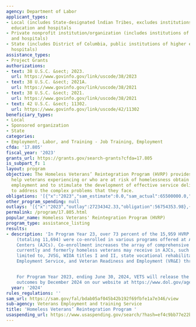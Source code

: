 ```yaml
---
agency: Department of Labor
applicant_types:
- Local (includes State-designated lndian Tribes, excludes institutions of higher
  education and hospitals
- Private nonprofit institution/organization (includes institutions of higher education
  and hospitals)
- State (includes District of Columbia, public institutions of higher education and
  hospitals)
assistance_types:
- Project Grants
authorizations:
- text: 38 U.S.C. &sect; 2023.
  url: https://www.govinfo.gov/link/uscode/38/2023
- text: 38 U.S.C. &sect; 2021A.
  url: https://www.govinfo.gov/link/uscode/38/2021
- text: 38 U.S.C. &sect; 2021.
  url: https://www.govinfo.gov/link/uscode/38/2021
- text: 42 U.S.C. &sect; 11302.
  url: https://www.govinfo.gov/link/uscode/42/11302
beneficiary_types:
- Local
- Sponsored organization
- State
categories:
- Employment, Labor, and Training - Job Training, Employment
cfda: '17.805'
fiscal_year: '2023'
grants_url: https://grants.gov/search-grants?cfda=17.805
is_subpart_f: 1
layout: program
objective: The Homeless Veterans’ Reintegration Program (HVRP) provides services to
  help veterans experiencing or who are at risk of homelessness obtain meaningful
  employment and to stimulate the development of effective service delivery systems
  to address the complex problems that they face.
obligations: '[{"x":"2023","sam_estimate":0.0,"sam_actual":65500000.0,"usa_spending_actual":56802772.24},{"x":"2024","sam_estimate":0.0,"sam_actual":65500000.0,"usa_spending_actual":48129069.5},{"x":"2025","sam_estimate":0.0,"sam_actual":65500000.0,"usa_spending_actual":0.0}]'
other_program_spending: null
outlays: '[{"x":"2023","outlay":27234342.33,"obligation":56754353.98},{"x":"2024","outlay":1135958.82,"obligation":15025957.65},{"x":"2025","outlay":0.0,"obligation":0.0}]'
permalink: /program/17.805.html
popular_name: Homeless Veterans' Reintegration Program (HVRP)
program_type: assistance_listing
results:
- description: 'In Program Year 23, over 73 percent of the 15,959 HVRP participants
    (totaling 11,694) were co-enrolled in various programs offered at American Jobs
    Centers (AJCs). Co-enrollment increases the array of comprehensive services that
    currently and formerly homeless veterans may receive in AJCs, such as, but not
    limited to, JVSG, WIOA titles I and II, state vocational rehabilitation, the Wagner-Peyser
    Employment Service, and Veteran Readiness and Employment (VR&E) through VA.


    For Program Year 2023, ending June 30, 2024, VETS will release the complete performance
    outcomes by December 2024 on our website at https://www.dol.gov/agencies/vets/programs/hvrp'
  year: '2024'
rules_regulations: ''
sam_url: https://sam.gov/fal/bdab05af045b42b192f69fbfe1a7e346/view
sub-agency: Veterans Employment and training Service
title: 'Homeless Veterans’ Reintegration Program '
usaspending_url: https://www.usaspending.gov/search/?hash=ef4c9bb77e22bb36c7bbf2beb6cdc6b4
---
```


